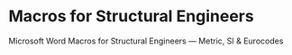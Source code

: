 # Macros for Structural Engineers

Microsoft Word Macros for Structural Engineers — Metric, SI &amp; Eurocodes
